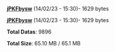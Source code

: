 [**jPKFbysw**](/data/jPKFbysw.txt) (14/02/23 - 15:30)- 1629 bytes

[**jPKFbysw**](/data/jPKFbysw.txt) (14/02/23 - 15:30)- 1629 bytes

**Total Datas**: 9896

**Total Size**: 65.10 MB / 65.1 MB